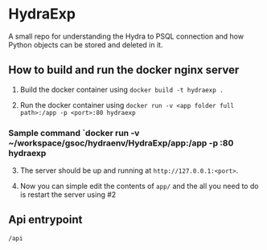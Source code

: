 # HydraExp

A small repo for understanding the Hydra to PSQL connection and how Python objects can be stored and deleted in it.

## How to build and run the docker nginx server

1. Build the docker container using `docker build -t hydraexp .`

2. Run the docker container using `docker run -v <app folder full path>:/app -p <port>:80 hydraexp`
### Sample command `docker run -v ~/workspace/gsoc/hydraenv/HydraExp/app:/app -p <port>:80 hydraexp
3. The server should be up and running at `http://127.0.0.1:<port>`.

4. Now you can simple edit the contents of `app/` and the all you need to do is restart the server using #2

## Api entrypoint
`/api`
